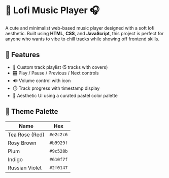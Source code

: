 # 🎵 Lofi Music Player 🎧

A cute and minimalist web-based music player designed with a soft lofi aesthetic. Built using **HTML**, **CSS**, and **JavaScript**, this project is perfect for anyone who wants to vibe to chill tracks while showing off frontend skills.

## 💫 Features

- 📀 Custom track playlist (5 tracks with covers)
- 🎛️ Play / Pause / Previous / Next controls
- 🔊 Volume control with icon
- ⏱️ Track progress with timestamp display
- 🎨 Aesthetic UI using a curated pastel color palette

## 🎨 Theme Palette

| Name              | Hex       |
|-------------------|-----------|
| Tea Rose (Red)    | `#e2c2c6` |
| Rosy Brown        | `#b9929f` |
| Plum              | `#9c528b` |
| Indigo            | `#610f7f` |
| Russian Violet    | `#2f0147` |


